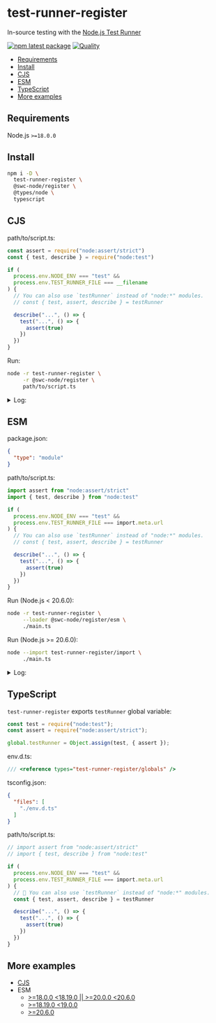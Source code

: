 # test-runner-register

In-source testing with the [Node.js Test Runner](https://nodejs.org/api/test.html)

[![npm latest package](https://img.shields.io/npm/v/test-runner-register/latest.svg)](https://www.npmjs.com/package/test-runner-register)
[![Quality](https://github.com/tai-kun/test-runner-register/actions/workflows/quality.yaml/badge.svg)](https://github.com/tai-kun/test-runner-register/actions/workflows/quality.yaml)

- [Requirements](#requirements)
- [Install](#install)
- [CJS](#cjs)
- [ESM](#esm)
- [TypeScript](#typescript)
- [More examples](#more-examples)

## Requirements

Node.js `>=18.0.0`

## Install

```bash
npm i -D \
  test-runner-register \
  @swc-node/register \
  @types/node \
  typescript
```

## CJS

path/to/script.ts:

```ts
const assert = require("node:assert/strict")
const { test, describe } = require("node:test")

if (
  process.env.NODE_ENV === "test" &&
  process.env.TEST_RUNNER_FILE === __filename
) {
  // You can also use `testRunner` instead of "node:*" modules.
  // const { test, assert, describe } = testRunner

  describe("...", () => {
    test("...", () => {
      assert(true)
    })
  })
}
```

Run:

```bash
node -r test-runner-register \
     -r @swc-node/register \
     path/to/script.ts
```

<details>
  <summary>Log:</summary>

  ```log
  ▶ ...
    ✔ ... (0.195722ms)
  ▶ ... (0.838251ms)

  ℹ tests 1
  ℹ suites 1
  ℹ pass 1
  ℹ fail 0
  ℹ cancelled 0
  ℹ skipped 0
  ℹ todo 0
  ℹ duration_ms 0.066372
  ```
</details>

## ESM

package.json:

```json
{
  "type": "module"
}
```

path/to/script.ts:

```ts
import assert from "node:assert/strict"
import { test, describe } from "node:test"

if (
  process.env.NODE_ENV === "test" &&
  process.env.TEST_RUNNER_FILE === import.meta.url
) {
  // You can also use `testRunner` instead of "node:*" modules.
  // const { test, assert, describe } = testRunner

  describe("...", () => {
    test("...", () => {
      assert(true)
    })
  })
}
```

Run (Node.js < 20.6.0):

```bash
node -r test-runner-register \
     --loader @swc-node/register/esm \
     ./main.ts
```

Run (Node.js >= 20.6.0):

```bash
node --import test-runner-register/import \
     ./main.ts
```

<details>
  <summary>Log:</summary>

  ```log
  ▶ ...
    ✔ ... (0.153848ms)
  ▶ ... (0.78856ms)

  ℹ tests 1
  ℹ suites 1
  ℹ pass 1
  ℹ fail 0
  ℹ cancelled 0
  ℹ skipped 0
  ℹ todo 0
  ℹ duration_ms 0.062858
  ```
</details>

## TypeScript

`test-runner-register` exports `testRunner` global variable:

```js
const test = require("node:test");
const assert = require("node:assert/strict");

global.testRunner = Object.assign(test, { assert });
```

env.d.ts:

```ts
/// <reference types="test-runner-register/globals" />
```

tsconfig.json:

```json
{
  "files": [
    "./env.d.ts"
  ]
}
```

path/to/script.ts:

```ts
// import assert from "node:assert/strict"
// import { test, describe } from "node:test"

if (
  process.env.NODE_ENV === "test" &&
  process.env.TEST_RUNNER_FILE === import.meta.url
) {
  // 🎉 You can also use `testRunner` instead of "node:*" modules.
  const { test, assert, describe } = testRunner

  describe("...", () => {
    test("...", () => {
      assert(true)
    })
  })
}
```

## More examples

- [CJS](./examples/cjs/README.md)
- ESM
  - [>=18.0.0 <18.19.0 || >=20.0.0 <20.6.0](./examples/esm/README.md)
  - [>=18.19.0 <19.0.0](./examples/v18_19_0/README.md)
  - [>=20.6.0](./examples/v20_6_0/README.md)
